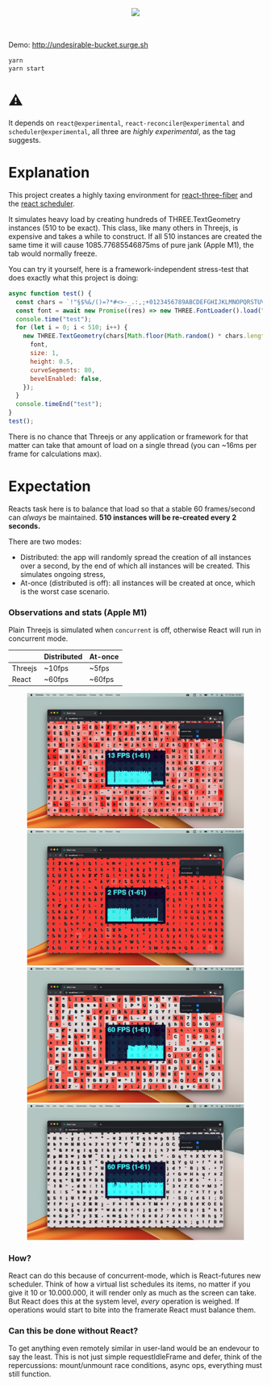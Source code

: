 <p align="center">
  <img width="400" src="https://i.imgur.com/FwFaeRp.png" />
</p>
<br />

Demo: http://undesirable-bucket.surge.sh

    yarn
    yarn start

# ⚠️

It depends on `react@experimental`, `react-reconciler@experimental` and `scheduler@experimental`, all three are _highly experimental_, as the tag suggests.

# Explanation

This project creates a highly taxing environment for [react-three-fiber](https://github.com/pmndrs/react-three-fiber) and the [react scheduler](https://www.youtube.com/watch?v=nLF0n9SACd4).

It simulates heavy load by creating hundreds of THREE.TextGeometry instances (510 to be exact). This class, like many others in Threejs, is expensive and takes a while to construct. If all 510 instances are created the same time it will cause 1085.77685546875ms of pure jank (Apple M1), the tab would normally freeze.

You can try it yourself, here is a framework-independent stress-test that does exactly what this project is doing:

```jsx
async function test() {
  const chars = `!"§$%&/()=?*#<>-_.:,;+0123456789ABCDEFGHIJKLMNOPQRSTUVWXYZabcdefghijklmnopqrstuvwxyz`;
  const font = await new Promise((res) => new THREE.FontLoader().load("/Inter UI_Bold.json", res));
  console.time("test");
  for (let i = 0; i < 510; i++) {
    new THREE.TextGeometry(chars[Math.floor(Math.random() * chars.length)], {
      font,
      size: 1,
      height: 0.5,
      curveSegments: 80,
      bevelEnabled: false,
    });
  }
  console.timeEnd("test");
}
test();
```

There is no chance that Threejs or any application or framework for that matter can take that amount of load on a single thread (you can ~16ms per frame for calculations max).

# Expectation

Reacts task here is to balance that load so that a stable 60 frames/second can _always_ be maintained. **510 instances will be re-created every 2 seconds.**

There are two modes:

- Distributed: the app will randomly spread the creation of all instances over a second, by the end of which all instances will be created. This simulates ongoing stress,
- At-once (distributed is off): all instances will be created at once, which is the worst case scenario.

### Observations and stats (Apple M1)

Plain Threejs is simulated when `concurrent` is off, otherwise React will run in concurrent mode.

|         | Distributed | At-once |
| ------- | ----------- | ------- |
| Threejs | ~10fps      | ~5fps   |
| React   | ~60fps      | ~60fps  |

<p align="center">
<img src="/assets/three-distributed.jpg" width="430"><img src="/assets/three-at-once.jpg" width="430">
<img src="/assets/react-distributed.jpg" width="430"><img src="/assets/react-at-once.jpg" width="430">
</p>

### How?

React can do this because of concurrent-mode, which is React-futures new scheduler. Think of how a virtual list schedules its items, no matter if you give it 10 or 10.000.000, it will render only as much as the screen can take. But React does this at the system level, _every_ operation is weighed. If operations would start to bite into the framerate React must balance them.

### Can this be done without React?

To get anything even remotely similar in user-land would be an endevour to say the least. This is not just simple requestIdleFrame and defer, think of the repercussions: mount/unmount race conditions, async ops, everything must still function.
